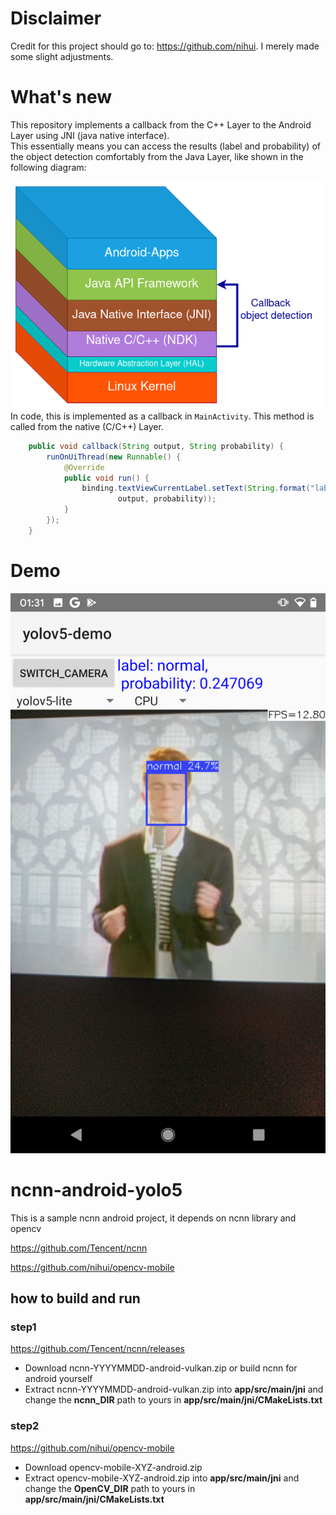
# Disclaimer
Credit for this project should go to: https://github.com/nihui. I merely made some slight adjustments.
# What's new
This repository implements a callback from the C++ Layer to the Android Layer using JNI (java native interface).  
This essentially means you can access the results (label and probability) of the object detection comfortably from the Java Layer, like shown in the following diagram:

![](docs/Android_Architecture_jni.png)
In code, this is implemented as a callback in `MainActivity`. This method is called from the native (C/C++) Layer. 
```Java
    public void callback(String output, String probability) {
        runOnUiThread(new Runnable() {
            @Override
            public void run() {
                binding.textViewCurrentLabel.setText(String.format("label: %s, \nprobability: %s",
                        output, probability));
            }
        });
    }
```
# Demo
![](docs/177433672-4bb84c52-ac42-41ee-a5c3-0f1bbb02d4d5.png)
# ncnn-android-yolo5
This is a sample ncnn android project, it depends on ncnn library and opencv

https://github.com/Tencent/ncnn

https://github.com/nihui/opencv-mobile



## how to build and run
### step1
https://github.com/Tencent/ncnn/releases

* Download ncnn-YYYYMMDD-android-vulkan.zip or build ncnn for android yourself
* Extract ncnn-YYYYMMDD-android-vulkan.zip into **app/src/main/jni** and change the **ncnn_DIR** path to yours in **app/src/main/jni/CMakeLists.txt**

### step2
https://github.com/nihui/opencv-mobile

* Download opencv-mobile-XYZ-android.zip
* Extract opencv-mobile-XYZ-android.zip into **app/src/main/jni** and change the **OpenCV_DIR** path to yours in **app/src/main/jni/CMakeLists.txt**

